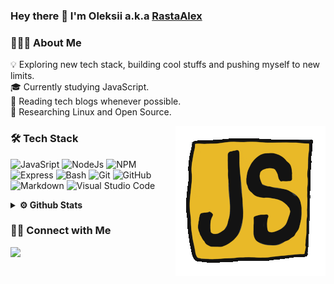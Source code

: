 ### Hey there 👋 I'm Oleksii a.k.a [RastaAlex](https://github.com/RastaAlex)

### 👨🏻‍💻 About Me

💡 Exploring new tech stack, building cool stuffs and pushing myself to new limits.\
🎓 Currently studying JavaScript.\
📰 Reading tech blogs whenever possible.\
🐧 Researching Linux and Open Source.

<img alt="JS" src="https://github.com/RastaAlex/RastaAlex/blob/main/JS.gif" align="right"/>

### 🛠 Tech Stack

![JavaSript](https://img.shields.io/badge/JS-Javasript-yellow)
![NodeJs](https://img.shields.io/badge/-NodeJs-green)
![NPM](https://img.shields.io/badge/-NodeJs-green)
![Express](https://img.shields.io/badge/-Express-green)
![Bash](https://img.shields.io/badge/-Bash-05122A?style=flat&logo=linux)
![Git](https://img.shields.io/badge/-Git-05122A?style=flat&logo=git)
![GitHub](https://img.shields.io/badge/-GitHub-05122A?style=flat&logo=github)
![Markdown](https://img.shields.io/badge/-Markdown-05122A?style=flat&logo=markdown)
![Visual Studio Code](https://img.shields.io/badge/-Visual%20Studio%20Code-05122A?style=flat&logo=visual-studio-code&logoColor=007ACC)


<details>	
  <summary><b>⚙️ Github Stats</b></summary>
<img height="180em" src="https://github-readme-stats-eight-theta.vercel.app/api?username=RastaAlex&show_icons=true&theme=dracula&include_all_commits=true&count_private=true" />
</details>

### 🤝🏻 Connect with Me

<a href="mailto:rastaalex86@gmail.com"><img src="https://img.shields.io/badge/%40-rastaalex86%40gmail.com-red"/></a>
